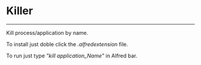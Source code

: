 Killer
=================

***
Kill process/application by name. 

To install just doble click the *.alfredextension* file.

To run just type *"kill application_Name"* in Alfred bar.
